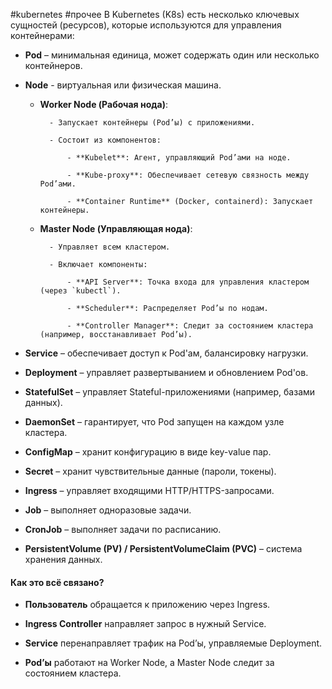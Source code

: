 #kubernetes #прочее
В Kubernetes (K8s) есть несколько ключевых сущностей (ресурсов), которые используются для управления контейнерами:

- **Pod** – минимальная единица, может содержать один или несколько контейнеров.
- **Node** - виртуальная или физическая машина.

	- **Worker Node (Рабочая нода)**:
            
            - Запускает контейнеры (Pod’ы) с приложениями.
                
            - Состоит из компонентов:
                
                - **Kubelet**: Агент, управляющий Pod’ами на ноде.
                    
                - **Kube-proxy**: Обеспечивает сетевую связность между Pod’ами.
                    
                - **Container Runtime** (Docker, containerd): Запускает контейнеры.
                
	- **Master Node (Управляющая нода)**:
            
            - Управляет всем кластером.
                
            - Включает компоненты:
                
                - **API Server**: Точка входа для управления кластером (через `kubectl`).
                    
                - **Scheduler**: Распределяет Pod’ы по нодам.
                    
                - **Controller Manager**: Следит за состоянием кластера (например, восстанавливает Pod’ы).

- **Service** – обеспечивает доступ к Pod'ам, балансировку нагрузки.
- **Deployment** – управляет развертыванием и обновлением Pod'ов.
- **StatefulSet** – управляет Stateful-приложениями (например, базами данных).
- **DaemonSet** – гарантирует, что Pod запущен на каждом узле кластера.
- **ConfigMap** – хранит конфигурацию в виде key-value пар.
- **Secret** – хранит чувствительные данные (пароли, токены).
- **Ingress** – управляет входящими HTTP/HTTPS-запросами.
- **Job** – выполняет одноразовые задачи.
- **CronJob** – выполняет задачи по расписанию.
- **PersistentVolume (PV) / PersistentVolumeClaim (PVC)** – система хранения данных.

#### **Как это всё связано?**

- **Пользователь** обращается к приложению через Ingress.

- **Ingress Controller** направляет запрос в нужный Service.

- **Service** перенаправляет трафик на Pod’ы, управляемые Deployment.

- **Pod’ы** работают на Worker Node, а Master Node следит за состоянием кластера.